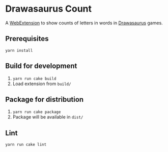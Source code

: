 # Drawasaurus Count

A
[WebExtension](https://developer.mozilla.org/en-US/docs/Mozilla/Add-ons/WebExtensions)
to show counts of letters in words in
[Drawasaurus](https://www.drawasaurus.org/)
games.

## Prerequisites

`yarn install`

## Build for development

1. `yarn run cake build`
2. Load extension from `build/`

## Package for distribution

1. `yarn run cake package`
2. Package will be available in `dist/`

## Lint

`yarn run cake lint`
